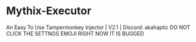 # Mythix-Executor
An Easy To Use Tampermonkey Injector | V2.1 | Discord: akahaptic
DO NOT CLICK THE SETTNGS EMOJI RIGHT NOW IT IS BUGGED

